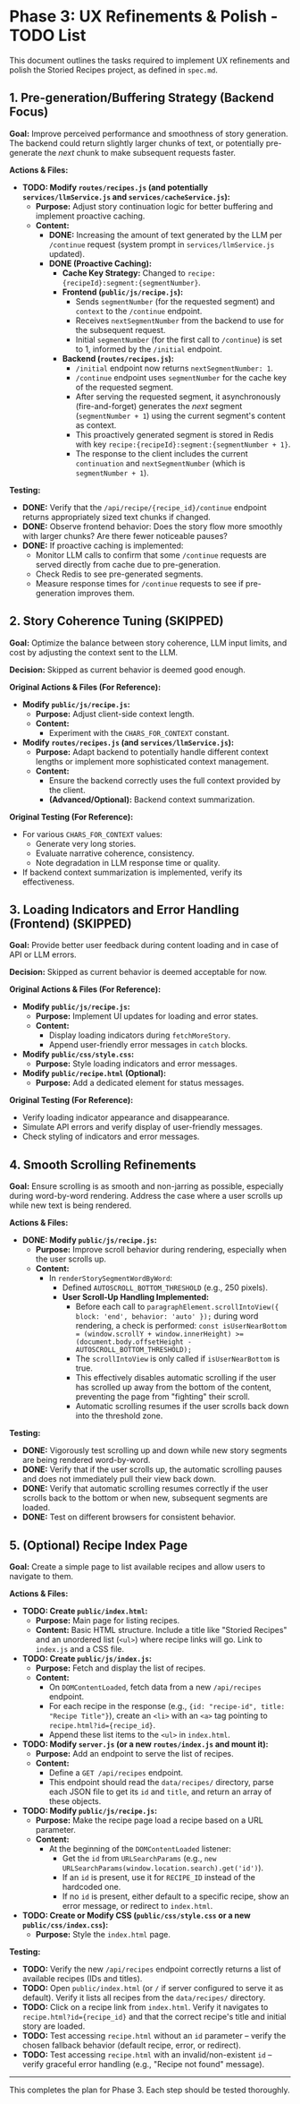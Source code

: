 # Phase 3: UX Refinements & Polish - TODO List

This document outlines the tasks required to implement UX refinements and polish the Storied Recipes project, as defined in `spec.md`.

## 1. Pre-generation/Buffering Strategy (Backend Focus)

**Goal:** Improve perceived performance and smoothness of story generation. The backend could return slightly larger chunks of text, or potentially pre-generate the *next* chunk to make subsequent requests faster.

**Actions & Files:**

*   **TODO: Modify `routes/recipes.js` (and potentially `services/llmService.js` and `services/cacheService.js`):**
    *   **Purpose:** Adjust story continuation logic for better buffering and implement proactive caching.
    *   **Content:**
        *   **DONE:** Increasing the amount of text generated by the LLM per `/continue` request (system prompt in `services/llmService.js` updated).
        *   **DONE (Proactive Caching):**
            *   **Cache Key Strategy:** Changed to `recipe:{recipeId}:segment:{segmentNumber}`.
            *   **Frontend (`public/js/recipe.js`):**
                *   Sends `segmentNumber` (for the requested segment) and `context` to the `/continue` endpoint.
                *   Receives `nextSegmentNumber` from the backend to use for the subsequent request.
                *   Initial `segmentNumber` (for the first call to `/continue`) is set to 1, informed by the `/initial` endpoint.
            *   **Backend (`routes/recipes.js`):**
                *   `/initial` endpoint now returns `nextSegmentNumber: 1`.
                *   `/continue` endpoint uses `segmentNumber` for the cache key of the requested segment.
                *   After serving the requested segment, it asynchronously (fire-and-forget) generates the *next* segment (`segmentNumber + 1`) using the current segment's content as context.
                *   This proactively generated segment is stored in Redis with key `recipe:{recipeId}:segment:{segmentNumber + 1}`.
                *   The response to the client includes the current `continuation` and `nextSegmentNumber` (which is `segmentNumber + 1`).

**Testing:**

*   **DONE:** Verify that the `/api/recipe/{recipe_id}/continue` endpoint returns appropriately sized text chunks if changed.
*   **DONE:** Observe frontend behavior: Does the story flow more smoothly with larger chunks? Are there fewer noticeable pauses?
*   **DONE:** If proactive caching is implemented:
    *   Monitor LLM calls to confirm that some `/continue` requests are served directly from cache due to pre-generation.
    *   Check Redis to see pre-generated segments.
    *   Measure response times for `/continue` requests to see if pre-generation improves them.

## 2. Story Coherence Tuning (SKIPPED)

**Goal:** Optimize the balance between story coherence, LLM input limits, and cost by adjusting the context sent to the LLM.

**Decision:** Skipped as current behavior is deemed good enough.

**Original Actions & Files (For Reference):**

*   **Modify `public/js/recipe.js`:**
    *   **Purpose:** Adjust client-side context length.
    *   **Content:**
        *   Experiment with the `CHARS_FOR_CONTEXT` constant.
*   **Modify `routes/recipes.js` (and `services/llmService.js`):**
    *   **Purpose:** Adapt backend to potentially handle different context lengths or implement more sophisticated context management.
    *   **Content:**
        *   Ensure the backend correctly uses the full context provided by the client.
        *   **(Advanced/Optional):** Backend context summarization.

**Original Testing (For Reference):**

*   For various `CHARS_FOR_CONTEXT` values:
    *   Generate very long stories.
    *   Evaluate narrative coherence, consistency.
    *   Note degradation in LLM response time or quality.
*   If backend context summarization is implemented, verify its effectiveness.

## 3. Loading Indicators and Error Handling (Frontend) (SKIPPED)

**Goal:** Provide better user feedback during content loading and in case of API or LLM errors.

**Decision:** Skipped as current behavior is deemed acceptable for now.

**Original Actions & Files (For Reference):**

*   **Modify `public/js/recipe.js`:**
    *   **Purpose:** Implement UI updates for loading and error states.
    *   **Content:**
        *   Display loading indicators during `fetchMoreStory`.
        *   Append user-friendly error messages in `catch` blocks.
*   **Modify `public/css/style.css`:**
    *   **Purpose:** Style loading indicators and error messages.
*   **Modify `public/recipe.html` (Optional):**
    *   **Purpose:** Add a dedicated element for status messages.

**Original Testing (For Reference):**

*   Verify loading indicator appearance and disappearance.
*   Simulate API errors and verify display of user-friendly messages.
*   Check styling of indicators and error messages.

## 4. Smooth Scrolling Refinements

**Goal:** Ensure scrolling is as smooth and non-jarring as possible, especially during word-by-word rendering. Address the case where a user scrolls up while new text is being rendered.

**Actions & Files:**

*   **DONE: Modify `public/js/recipe.js`:**
    *   **Purpose:** Improve scroll behavior during rendering, especially when the user scrolls up.
    *   **Content:**
        *   In `renderStorySegmentWordByWord`:
            *   Defined `AUTOSCROLL_BOTTOM_THRESHOLD` (e.g., 250 pixels).
            *   **User Scroll-Up Handling Implemented:**
                *   Before each call to `paragraphElement.scrollIntoView({ block: 'end', behavior: 'auto' });` during word rendering, a check is performed:
                  `const isUserNearBottom = (window.scrollY + window.innerHeight) >= (document.body.offsetHeight - AUTOSCROLL_BOTTOM_THRESHOLD);`
                *   The `scrollIntoView` is only called if `isUserNearBottom` is true.
                *   This effectively disables automatic scrolling if the user has scrolled up away from the bottom of the content, preventing the page from "fighting" their scroll.
                *   Automatic scrolling resumes if the user scrolls back down into the threshold zone.

**Testing:**

*   **DONE:** Vigorously test scrolling up and down while new story segments are being rendered word-by-word.
*   **DONE:** Verify that if the user scrolls up, the automatic scrolling pauses and does not immediately pull their view back down.
*   **DONE:** Verify that automatic scrolling resumes correctly if the user scrolls back to the bottom or when new, subsequent segments are loaded.
*   **DONE:** Test on different browsers for consistent behavior.

## 5. (Optional) Recipe Index Page

**Goal:** Create a simple page to list available recipes and allow users to navigate to them.

**Actions & Files:**

*   **TODO: Create `public/index.html`:**
    *   **Purpose:** Main page for listing recipes.
    *   **Content:** Basic HTML structure. Include a title like "Storied Recipes" and an unordered list (`<ul>`) where recipe links will go. Link to `index.js` and a CSS file.
*   **TODO: Create `public/js/index.js`:**
    *   **Purpose:** Fetch and display the list of recipes.
    *   **Content:**
        *   On `DOMContentLoaded`, fetch data from a new `/api/recipes` endpoint.
        *   For each recipe in the response (e.g., `{id: "recipe-id", title: "Recipe Title"}`), create an `<li>` with an `<a>` tag pointing to `recipe.html?id={recipe_id}`.
        *   Append these list items to the `<ul>` in `index.html`.
*   **TODO: Modify `server.js` (or a new `routes/index.js` and mount it):**
    *   **Purpose:** Add an endpoint to serve the list of recipes.
    *   **Content:**
        *   Define a `GET /api/recipes` endpoint.
        *   This endpoint should read the `data/recipes/` directory, parse each JSON file to get its `id` and `title`, and return an array of these objects.
*   **TODO: Modify `public/js/recipe.js`:**
    *   **Purpose:** Make the recipe page load a recipe based on a URL parameter.
    *   **Content:**
        *   At the beginning of the `DOMContentLoaded` listener:
            *   Get the `id` from `URLSearchParams` (e.g., `new URLSearchParams(window.location.search).get('id')`).
            *   If an `id` is present, use it for `RECIPE_ID` instead of the hardcoded one.
            *   If no `id` is present, either default to a specific recipe, show an error message, or redirect to `index.html`.
*   **TODO: Create or Modify CSS (`public/css/style.css` or a new `public/css/index.css`):**
    *   **Purpose:** Style the `index.html` page.

**Testing:**

*   **TODO:** Verify the new `/api/recipes` endpoint correctly returns a list of available recipes (IDs and titles).
*   **TODO:** Open `public/index.html` (or `/` if server configured to serve it as default). Verify it lists all recipes from the `data/recipes/` directory.
*   **TODO:** Click on a recipe link from `index.html`. Verify it navigates to `recipe.html?id={recipe_id}` and that the correct recipe's title and initial story are loaded.
*   **TODO:** Test accessing `recipe.html` without an `id` parameter – verify the chosen fallback behavior (default recipe, error, or redirect).
*   **TODO:** Test accessing `recipe.html` with an invalid/non-existent `id` – verify graceful error handling (e.g., "Recipe not found" message).

---

This completes the plan for Phase 3. Each step should be tested thoroughly.

